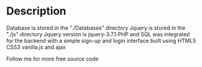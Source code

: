 # Description

Database is stored in the "./Databases" directory
Jquery is stored in the "./js" directory
Jquery version is jquery-3.7.1
PHP and SQL was integrated for the backend with a simple sign-up and login interface built using HTML5 CSS3 vanilla.js and ajax

Follow me for more free source code